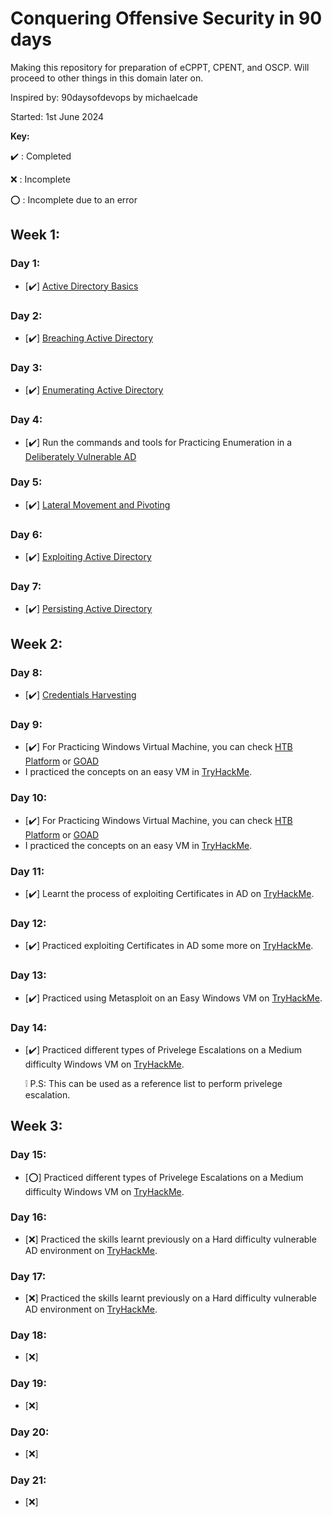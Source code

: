 # Conquering Offensive Security in 90 days
Making this repository for preparation of eCPPT, CPENT, and OSCP. Will proceed to other things in this domain later on.

Inspired by: 90daysofdevops by michaelcade

Started: 1st June 2024

**Key:**

✔️ : Completed

❌ : Incomplete

⭕ : Incomplete due to an error

## Week 1:
### Day 1:
- [✔️] [Active Directory Basics](https://tryhackme.com/module/hacking-active-directory)
### Day 2:
- [✔️] [Breaching Active Directory](https://tryhackme.com/module/hacking-active-directory)
### Day 3:
- [✔️] [Enumerating Active Directory](https://tryhackme.com/module/hacking-active-directory)
### Day 4:
- [✔️] Run the commands and tools for Practicing Enumeration in a [Deliberately Vulnerable AD](https://github.com/Orange-Cyberdefense/GOAD)
### Day 5:
- [✔️] [Lateral Movement and Pivoting](https://tryhackme.com/module/hacking-active-directory)
### Day 6:
- [✔️] [Exploiting Active Directory](https://tryhackme.com/module/hacking-active-directory)
### Day 7:
- [✔️] [Persisting Active Directory](https://tryhackme.com/module/hacking-active-directory)

## Week 2:
### Day 8:
- [✔️] [Credentials Harvesting](https://tryhackme.com/module/hacking-active-directory)
### Day 9:
- [✔️] For Practicing Windows Virtual Machine, you can check [HTB Platform](https://hackthebox.com) or [GOAD](https://github.com/Orange-Cyberdefense/GOAD)
- I practiced the concepts on an easy VM in [TryHackMe](https://tryhackme.com/r/room/blue).
### Day 10:
- [✔️] For Practicing Windows Virtual Machine, you can check [HTB Platform](https://hackthebox.com) or [GOAD](https://github.com/Orange-Cyberdefense/GOAD)
- I practiced the concepts on an easy VM in [TryHackMe](https://tryhackme.com/r/room/attacktivedirectory).
### Day 11:
- [✔️] Learnt the process of exploiting Certificates in AD on [TryHackMe](https://tryhackme.com/r/room/cve202226923).
### Day 12:
- [✔️] Practiced exploiting Certificates in AD some more on [TryHackMe](https://tryhackme.com/r/room/adcertificatetemplates).
### Day 13:
- [✔️] Practiced using Metasploit on an Easy Windows VM on [TryHackMe](https://tryhackme.com/r/room/ice).
### Day 14:
- [✔️] Practiced different types of Privelege Escalations on a Medium difficulty Windows VM on [TryHackMe](https://tryhackme.com/r/room/windows10privesc).

  ❕ P.S: This can be used as a reference list to perform privelege escalation.  

## Week 3:
### Day 15:
- [⭕] Practiced different types of Privelege Escalations on a Medium difficulty Windows VM on [TryHackMe](https://tryhackme.com/r/room/windowsprivescarena).
### Day 16:
- [❌] Practiced the skills learnt previously on a Hard difficulty vulnerable AD environment on [TryHackMe](https://tryhackme.com/r/room/ra). 
### Day 17:
- [❌] Practiced the skills learnt previously on a Hard difficulty vulnerable AD environment on [TryHackMe](https://tryhackme.com/r/room/ra).
### Day 18:
- [❌]
### Day 19:
- [❌]
### Day 20:
- [❌]
### Day 21:
- [❌]
